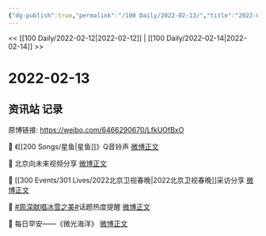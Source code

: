```yaml
---
{"dg-publish":true,"permalink":"/100 Daily/2022-02-13/","title":"2022-02-13","created":"2022-12-22T15:52:31.000+08:00","updated":"2023-04-11T14:46:34.000+08:00"}
---
```



<< [[100 Daily/2022-02-12\|2022-02-12]] | [[100 Daily/2022-02-14\|2022-02-14]] >>

# 2022-02-13

## 资讯站 记录

原博链接: https://weibo.com/6466290670/LfkUOfBxO

💫 《[[200 Songs/星鱼\|星鱼]]》Q音铃声 [微博正文](https://m.weibo.cn/6466290670/4736469024113843)

💫 北京向未来视频分享 [微博正文](https://m.weibo.cn/6466290670/4736393068413495)

💫 [[300 Events/301 Lives/2022北京卫视春晚\|2022北京卫视春晚]]采访分享 [微博正文](https://m.weibo.cn/6466290670/4736468096385670)

💫 [#周深献唱冰雪之美#](https://s.weibo.com/weibo?q=%23%E5%91%A8%E6%B7%B1%E7%8C%AE%E5%94%B1%E5%86%B0%E9%9B%AA%E4%B9%8B%E7%BE%8E%23)话题热度提醒 [微博正文](https://m.weibo.cn/6466290670/4736446454565196)

💫 每日早安——《微光海洋》 [微博正文](https://m.weibo.cn/6466290670/4736328682441089)
